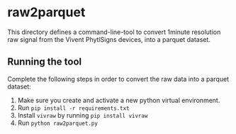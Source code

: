 # raw2parquet

This directory defines a command-line-tool to convert 1minute resolution raw signal from the Vivent PhytlSigns devices,
into a parquet dataset.

## Running the tool
Complete the following steps in order to convert the raw data into a parquet dataset:
1. Make sure you create and activate a new python virtual environment.
2. Run `pip install -r requirements.txt`
3. Install `vivraw` by running `pip install vivraw`
4. Run `python raw2parquet.py`